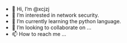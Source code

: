 - 👋 Hi, I’m @xcjzj
- 👀 I’m interested in network security.
- 🌱 I’m currently learning the python language.
- 💞️ I’m looking to collaborate on ...
- 📫 How to reach me ...

<!---
xcjzj/xcjzj is a ✨ special ✨ repository because its `README.md` (this file) appears on your GitHub profile.
You can click the Preview link to take a look at your changes.
--->
